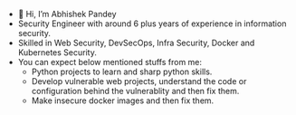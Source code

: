 - 👋 Hi, I’m Abhishek Pandey
- Security Engineer with around 6 plus years of experience in information security.
- Skilled in Web Security, DevSecOps, Infra Security, Docker and Kubernetes Security.
- You can expect below mentioned stuffs from me:
    - Python projects to learn and sharp python skills.
    - Develop vulnerable web projects, understand the code or configuration behind the vulnerablity and then fix them.
    - Make insecure docker images and then fix them.

<!---
abhishekpand3y/abhishekpand3y is a ✨ special ✨ repository because its `README.md` (this file) appears on your GitHub profile.
You can click the Preview link to take a look at your changes.
--->
